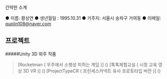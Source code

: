간략한 소계

● 이름: 황상연
● 생년월일 : 1995.10.31
● 거주지: 서울시 송파구 거여동
● 이메일: quplin108@naver.com


## 프로젝트

#####Unity 3D 외주 작품
> [Rocketman ( 우주에서  소행성 피하는 게임 )] () 
> [톡톡체험교실 ( 시청 교육 영상 3D VR )] ()
> [ProjectTypeCR ( 프린세스커넥트 유사 프로토타입 버전 )] ()
